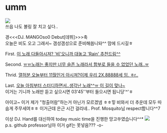 # umm
![](https://lh3.googleusercontent.com/proxy/l9AvHHT83Qb7zsynaEcqEbBQCt_pkP_Yz_cOH6BP2nq5c4Y6qP9-iOhPGu77jN_D5vS1I0ahVHeCZE8M2LbfZl2JRl9hSoVOKnIYbv19mAtpbDNsNS3mQFWEM4mA1EaaXY9XEe73gx6acOUCGx98IOyZn7DHFPeMCubYd-Dctu-dyGg_HIo)  
쓰읍 나도 볼링 잘 치고 싶다..  

경<<<DJ. MANGOso0 Debut[데뷔]>>>축  
오늘은 비도 오고 그래서~ 갬성갬성으로 준비해씀니돠^^ 맘에 드시길ㅎ  

First. 
[이 노래 다들아시져? '비'오니까 대놓고 'Rain' 추천드림^^](https://youtu.be/m6mW7-VStJ4)  

Second. 
[ㅠㅠ노래는 좋지만 너무 슬픈 노래라서 함부로 들을 수 없었던 노래..ㅠ](https://youtu.be/IDaatLjz45U)  

Thrid.
[열허분 오늘부터 11월인거 아시져?이제 우리 2X.88888세 임. ㅎr..](https://youtu.be/eooZvdQKiMM)  

Last.
[오늘 아침부터 스터디하면서..생각난 노래^^ㅠ 이 길이 맞나~](https://youtu.be/YS10Cdaz2Kk)  
이거는 기니까 노래만 듣고 싶으시면 03'45''부터 들으시면 됩니당'^'ㅎ


아이고~ 이거 제가 "청출어람"하는거 아닌가 모르겠넴 ㅎㅎ힣
비와서 더 추운데 모두 따숩게 주무세여ㅎㅎ 이거근데 은근 시간 걸리네.. Prof. Mosquito님 respect함니다^^7  

이상 DJ. Hand를 대신하여 today music time을 진행한 망고쑤였습니다^^* 
![](https://opgg-com-image.akamaized.net/attach/images/20200419023816.8522.jpg)  
p.s. github professor님아 이거 gif는 못넣음??? -o-
